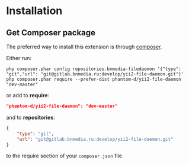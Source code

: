 Installation
============

## Get Composer package

The preferred way to install this extension is through  [composer](http://getcomposer.org/download/).

Either run:

```
php composer.phar config repositories.bnmedia-filedaemon '{"type": "git","url": "git@gitlab.bnmedia.ru:develop/yii2-file-daemon.git"}'
php composer.phar require --prefer-dist phantom-d/yii2-file-daemon "dev-master"
```

or add to **require**:

```json
"phantom-d/yii2-file-daemon": "dev-master"
```

and to **repositories**:

```json
{
    "type": "git",
    "url": "git@gitlab.bnmedia.ru:develop/yii2-file-daemon.git"
}
```

to the require section of your `composer.json` file
